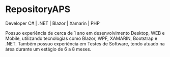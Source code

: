 # RepositoryAPS

Developer C# | .NET | Blazor | Xamarin | PHP

Possuo experiência de cerca de 1 ano em desenvolvimento Desktop, WEB e Mobile, utilizando tecnologias como Blazor, WPF, XAMARIN, Bootstrap e .NET. Também possuo experiência em Testes de Software, tendo atuado na área durante um estágio de 6 a 8 meses.
